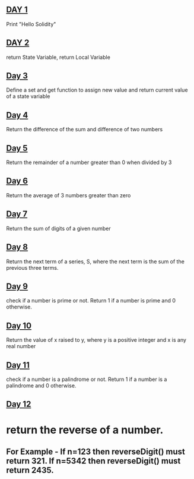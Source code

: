## [DAY 1](https://github.com/amarachiugwu/30DaysOfSolidity/blob/main/day1.sol)
Print "Hello Solidity"

## [DAY 2](https://github.com/amarachiugwu/30DaysOfSolidity/blob/main/day2.sol)
return State Variable, return Local Variable

## [Day 3](https://github.com/amarachiugwu/30DaysOfSolidity/blob/main/day3.sol)
Define a set and get function to assign new value and return current value of a state variable

## [Day 4](https://github.com/amarachiugwu/30DaysOfSolidity/blob/main/day4.sol)
Return the difference of the sum and difference of two numbers

## [Day 5](https://github.com/amarachiugwu/30DaysOfSolidity/blob/main/day5.sol)
Return the remainder of a number greater than 0 when divided by 3

## [Day 6](https://github.com/amarachiugwu/30DaysOfSolidity/blob/main/day6.sol)
Return the average of 3 numbers greater than zero

## [Day 7](https://github.com/amarachiugwu/30DaysOfSolidity/blob/main/day7.sol)
Return the sum of digits of a given number

## [Day 8](https://github.com/amarachiugwu/30DaysOfSolidity/blob/main/day8.sol)
Return the next term of a series, S, where the next term is the sum of the previous three terms. 

## [Day 9](https://github.com/amarachiugwu/30DaysOfSolidity/blob/main/day9.sol)
check if a number is prime or not. Return 1 if a number is prime and 0 otherwise.

## [Day 10](https://github.com/amarachiugwu/30DaysOfSolidity/blob/main/day10.sol)
Return the value of x raised to y, where y is a positive integer and x is any real number

## [Day 11](https://github.com/amarachiugwu/30DaysOfSolidity/blob/main/day11.sol)
check if a number is a palindrome or not. Return 1 if a number is a palindrome and 0 otherwise.

## [Day 12](https://github.com/amarachiugwu/30DaysOfSolidity/blob/main/day12.sol)
# return the reverse of a number.
For Example - If n=123 then reverseDigit() must return 321. If n=5342 then reverseDigit() must return 2435.
---